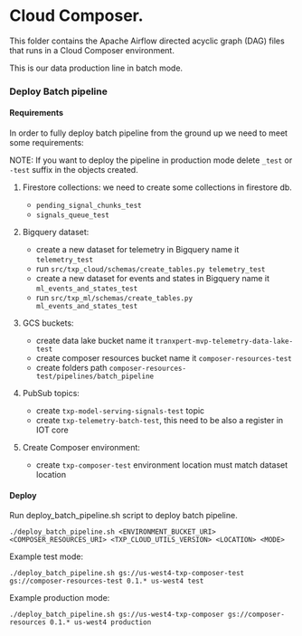 # Cloud Composer.

This folder contains the Apache Airflow directed acyclic graph (DAG) files that runs in a Cloud Composer
environment.

This is our data production line in batch mode.

### Deploy Batch pipeline

#### Requirements
In order to fully deploy batch pipeline from the ground up we need to meet some requirements:

NOTE:
If you want to deploy the pipeline in production mode delete `_test` or `-test` suffix in the
objects created.

1. Firestore collections: we need to create some collections in firestore db. 
    * `pending_signal_chunks_test`
    * `signals_queue_test`

2. Bigquery dataset: 
   * create a new dataset for telemetry in Bigquery name it `telemetry_test`
   * run `src/txp_cloud/schemas/create_tables.py telemetry_test`
   * create a new dataset for events and states in Bigquery name it `ml_events_and_states_test`
   * run `src/txp_ml/schemas/create_tables.py ml_events_and_states_test`

3. GCS buckets:
    * create data lake bucket name it `tranxpert-mvp-telemetry-data-lake-test`
    * create composer resources bucket name it `composer-resources-test`
    * create folders path `composer-resources-test/pipelines/batch_pipeline`

4. PubSub topics:
   * create `txp-model-serving-signals-test` topic
   * create `txp-telemetry-batch-test`, this need to be also a register in IOT core

5. Create Composer environment:
   * create `txp-composer-test` environment location must match dataset location

#### Deploy

Run deploy_batch_pipeline.sh script to deploy batch pipeline.

```commandline
./deploy_batch_pipeline.sh <ENVIRONMENT_BUCKET_URI> <COMPOSER_RESOURCES_URI> <TXP_CLOUD_UTILS_VERSION> <LOCATION> <MODE>
```
Example test mode:
```commandline
./deploy_batch_pipeline.sh gs://us-west4-txp-composer-test gs://composer-resources-test 0.1.* us-west4 test
```

Example production mode:
```commandline
./deploy_batch_pipeline.sh gs://us-west4-txp-composer gs://composer-resources 0.1.* us-west4 production
```